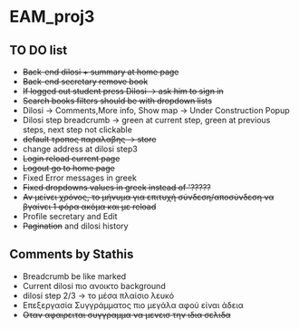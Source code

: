 # EAM_proj3

## TO DO list

* ~~Back-end dilosi + summary at home page~~
* ~~Back-end secretary remove book~~
* ~~If logged out student press Dilosi -> ask him to sign in~~
* ~~Search books filters should be with dropdown lists~~
* Dilosi -> Comments,More info, Show map -> Under Construction Popup
* Dilosi step breadcrumb -> green at current step, green at previous steps, next step not clickable
* ~~default τροπος παραλαβης -> store~~
* change address at dilosi step3
* ~~Login reload current page~~
* ~~Logout go to home page~~
* Fixed Error messages in greek
* ~~Fixed dropdowns values in greek instead of '?????~~
* ~~Αν μείνει χρόνος, το μήνυμα για επιτυχή σύνδεση/αποσύνδεση να βγαίνει 1 φόρα ακόμα και με reload~~
* Profile secretary and Edit
* ~~Pagination~~ and dilosi history

## Comments by Stathis

* Breadcrumb be like marked
* Current dilosi πιο ανοικτο background
* dilosi step 2/3 -> το μέσα πλαίσιο λευκό
* Επεξεργασία Συγγράμματος πιο μεγάλα αφού είναι άδεια
* ~~Οταν αφαιρειται συγγραμμα να μενεισ την ιδια σελιδα~~
